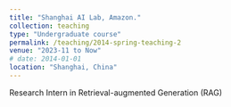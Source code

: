 ```yaml
---
title: "Shanghai AI Lab, Amazon."
collection: teaching
type: "Undergraduate course"
permalink: /teaching/2014-spring-teaching-2
venue: "2023-11 to Now"
# date: 2014-01-01
location: "Shanghai, China"
---
```


Research Intern in Retrieval-augmented Generation (RAG)
<!-- 
Heading 1
======

Heading 2
======

Heading 3
====== -->
